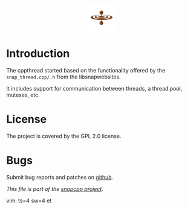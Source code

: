
<p align="center">
<img alt="advgetopt" title="Advance getopt, a C++ library to handle your command line options and configuration files seamlessly."
src="https://raw.githubusercontent.com/m2osw/snaplogger/master/doc/snaplogger.png" width="70" height="70"/>
</p>

# Introduction

The cppthread started based on the functionality offered by the
`snap_thread.cpp/.h` from the libsnapwebsites.

It includes support for communication between threads, a thread pool,
mutexes, etc.


# License

The project is covered by the GPL 2.0 license.


# Bugs

Submit bug reports and patches on
[github](https://github.com/m2osw/snaplogger/issues).


_This file is part of the [snapcpp project](https://snapwebsites.org/)._

vim: ts=4 sw=4 et
